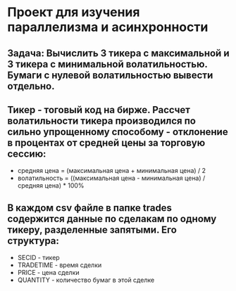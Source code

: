 # Проект для изучения параллелизма и асинхронности
## Задача: Вычислить 3 тикера с максимальной и 3 тикера с минимальной волатильностью. Бумаги с нулевой волатильностью вывести отдельно.
## Тикер - тоговый код на бирже. Рассчет волатильности тикера производился по сильно упрощенному способому - отклонение в процентах от средней цены за торговую сессию:
- средняя цена = (максимальная цена + минимальная цена) / 2
- волатильность = ((максимальная цена - минимальная цена) / средняя цена) * 100%
## В каждом csv файле в папке trades содержится данные по сделакам по одному тикеру, разделенные запятыми. Его структура:
- SECID - тикер
- TRADETIME - время сделки
- PRICE - цена сделки
- QUANTITY - количество бумаг в этой сделке 
